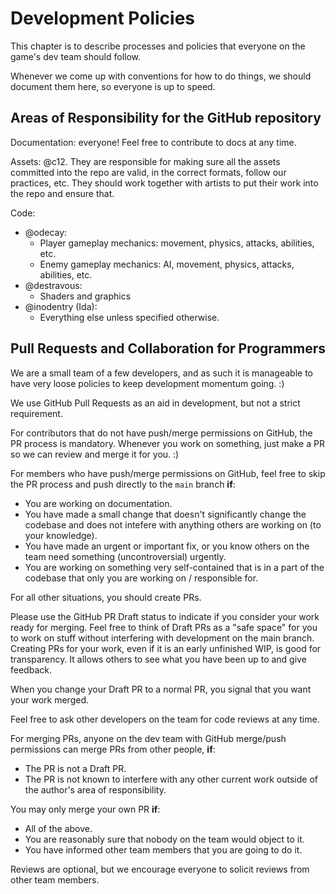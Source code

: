 # Development Policies

This chapter is to describe processes and policies that everyone on the game's
dev team should follow.

Whenever we come up with conventions for how to do things, we should document
them here, so everyone is up to speed.

## Areas of Responsibility for the GitHub repository

Documentation: everyone! Feel free to contribute to docs at any time.

Assets: @c12. They are responsible for making sure all the assets committed into
the repo are valid, in the correct formats, follow our practices, etc. They should
work together with artists to put their work into the repo and ensure that.

Code:
 - @odecay:
   - Player gameplay mechanics: movement, physics, attacks, abilities, etc.
   - Enemy gameplay mechanics: AI, movement, physics, attacks, abilities, etc.
 - @destravous:
   - Shaders and graphics
 - @inodentry (Ida):
   - Everything else unless specified otherwise.

## Pull Requests and Collaboration for Programmers

We are a small team of a few developers, and as such it is manageable to have
very loose policies to keep development momentum going. :)

We use GitHub Pull Requests as an aid in development, but not a strict requirement.

For contributors that do not have push/merge permissions on GitHub, the PR process
is mandatory. Whenever you work on something, just make a PR so we can review and
merge it for you. :)

For members who have push/merge permissions on GitHub, feel free to skip the PR process
and push directly to the `main` branch **if**:
 - You are working on documentation.
 - You have made a small change that doesn't significantly change the codebase and
   does not intefere with anything others are working on (to your knowledge).
 - You have made an urgent or important fix, or you know others on the team need
   something (uncontroversial) urgently.
 - You are working on something very self-contained that is in a part of the codebase
   that only you are working on / responsible for.

For all other situations, you should create PRs.

Please use the GitHub PR Draft status to indicate if you consider your work ready for
merging. Feel free to think of Draft PRs as a "safe space" for you to work on stuff
without interfering with development on the main branch. Creating PRs for your work,
even if it is an early unfinished WIP, is good for transparency. It allows others
to see what you have been up to and give feedback.

When you change your Draft PR to a normal PR, you signal that you want your work merged.

Feel free to ask other developers on the team for code reviews at any time.

For merging PRs, anyone on the dev team with GitHub merge/push permissions can merge
PRs from other people, **if**:
 - The PR is not a Draft PR.
 - The PR is not known to interfere with any other current work outside of the author's
   area of responsibility.

You may only merge your own PR **if**:
 - All of the above.
 - You are reasonably sure that nobody on the team would object to it.
 - You have informed other team members that you are going to do it.

Reviews are optional, but we encourage everyone to solicit reviews from other team
members.
